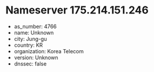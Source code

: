 # Nameserver 175.214.151.246

* as_number: 4766
* name: Unknown
* city: Jung-gu
* country: KR
* organization: Korea Telecom
* version: Unknown
* dnssec: false
